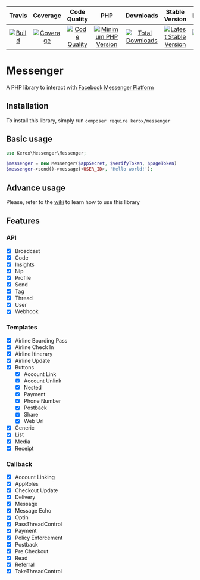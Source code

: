 |Travis|Coverage|Code Quality|PHP|Downloads|Stable Version|License|
:------:|:-------:|:-------:|:-------:|:-------:|:-------:|:-------:|
|[![Build](https://img.shields.io/travis/ker0x/messenger.svg?style=flat-square)](https://travis-ci.org/ker0x/messenger)|[![Coverage](https://img.shields.io/scrutinizer/coverage/g/ker0x/messenger.svg?style=flat-square)](https://scrutinizer-ci.com/g/ker0x/messenger/)|[![Code Quality](https://img.shields.io/scrutinizer/g/ker0x/messenger.svg?style=flat-square)](https://scrutinizer-ci.com/g/ker0x/messenger/)|[![Minimum PHP Version](https://img.shields.io/badge/php-%3E%3D%207.1-8892BF.svg?style=flat-square)](https://php.net)|[![Total Downloads](https://img.shields.io/packagist/dt/kerox/messenger.svg?style=flat-square)](https://packagist.org/packages/kerox/messenger)|[![Latest Stable Version](https://img.shields.io/packagist/v/kerox/messenger.svg?style=flat-square)](https://packagist.org/packages/kerox/messenger)|[![License](https://img.shields.io/packagist/l/kerox/messenger.svg?style=flat-square)](https://packagist.org/packages/kerox/messenger)|

# Messenger

A PHP library to interact with [Facebook Messenger Platform](https://www.messenger.com/)

## Installation

To install this library, simply run `composer require kerox/messenger`

## Basic usage

```php
use Kerox\Messenger\Messenger;

$messenger = new Messenger($appSecret, $verifyToken, $pageToken)
$messenger->send()->message(<USER_ID>, 'Hello world!');
```

## Advance usage

Please, refer to the [wiki](https://github.com/ker0x/messenger/wiki) to learn how to use this library

## Features

### API

- [x] Broadcast
- [x] Code
- [x] Insights
- [x] Nlp
- [x] Profile
- [x] Send
- [x] Tag
- [x] Thread
- [x] User
- [x] Webhook

### Templates

- [x] Airline Boarding Pass
- [x] Airline Check In
- [x] Airline Itinerary
- [x] Airline Update
- [x] Buttons
    - [x] Account Link
    - [x] Account Unlink
    - [x] Nested
    - [x] Payment
    - [x] Phone Number
    - [x] Postback
    - [x] Share
    - [x] Web Url
- [x] Generic
- [x] List
- [x] Media
- [x] Receipt

### Callback

- [x] Account Linking
- [x] AppRoles
- [x] Checkout Update
- [x] Delivery
- [x] Message
- [x] Message Echo
- [x] Optin
- [x] PassThreadControl
- [x] Payment
- [x] Policy Enforcement
- [x] Postback
- [x] Pre Checkout
- [x] Read
- [x] Referral
- [x] TakeThreadControl
